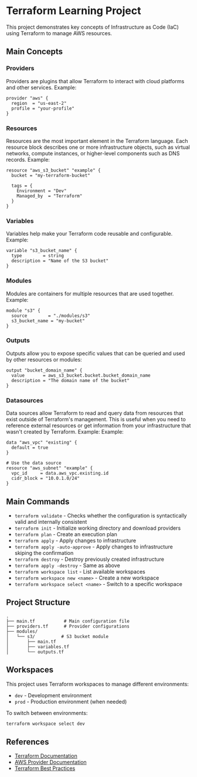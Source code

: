 # Terraform Learning Project

This project demonstrates key concepts of Infrastructure as Code (IaC) using Terraform to manage AWS resources.

## Main Concepts

### Providers

Providers are plugins that allow Terraform to interact with cloud platforms and other services. Example:

```hcl
provider "aws" {
  region  = "us-east-2"
  profile = "your-profile"
}
```

### Resources

Resources are the most important element in the Terraform language. Each resource block describes one or more infrastructure objects, such as virtual networks, compute instances, or higher-level components such as DNS records. Example:

```hcl
resource "aws_s3_bucket" "example" {
  bucket = "my-terraform-bucket"

  tags = {
    Environment = "Dev"
    Managed_by  = "Terraform"
  }
}
```

### Variables

Variables help make your Terraform code reusable and configurable. Example:

```hcl
variable "s3_bucket_name" {
  type        = string
  description = "Name of the S3 bucket"
}
```

### Modules

Modules are containers for multiple resources that are used together. Example:

```hcl
module "s3" {
  source        = "./modules/s3"
  s3_bucket_name = "my-bucket"
}
```

### Outputs

Outputs allow you to expose specific values that can be queried and used by other resources or modules:

```hcl
output "bucket_domain_name" {
  value       = aws_s3_bucket.bucket.bucket_domain_name
  description = "The domain name of the bucket"
}
```

### Datasources

Data sources allow Terraform to read and query data from resources that exist outside of Terraform's management. This is useful when you need to reference external resources or get information from your infrastructure that wasn't created by Terraform. Example: Example:

```hcl
data "aws_vpc" "existing" {
  default = true
}

# Use the data source
resource "aws_subnet" "example" {
  vpc_id     = data.aws_vpc.existing.id
  cidr_block = "10.0.1.0/24"
}
```

## Main Commands

- `terraform validate` - Checks whether the configuration is syntactically valid and internally consistent
- `terraform init` - Initialize working directory and download providers
- `terraform plan` - Create an execution plan
- `terraform apply` - Apply changes to infrastructure
- `terraform apply -auto-approve` - Apply changes to infrastructure skiping the confirmation
- `terraform destroy` - Destroy previously created infrastructure
- `terraform apply -destroy` - Same as above
- `terraform workspace list` - List available workspaces
- `terraform workspace new <name>` - Create a new workspace
- `terraform workspace select <name>` - Switch to a specific workspace

## Project Structure

```
.
├── main.tf           # Main configuration file
├── providers.tf      # Provider configurations
├── modules/
│   └── s3/          # S3 bucket module
│       ├── main.tf
│       ├── variables.tf
│       └── outputs.tf
```

## Workspaces

This project uses Terraform workspaces to manage different environments:

- `dev` - Development environment
- `prod` - Production environment (when needed)

To switch between environments:

```bash
terraform workspace select dev
```

## References

- [Terraform Documentation](https://www.terraform.io/docs)
- [AWS Provider Documentation](https://registry.terraform.io/providers/hashicorp/aws/latest/docs)
- [Terraform Best Practices](https://www.terraform-best-practices.com/)
